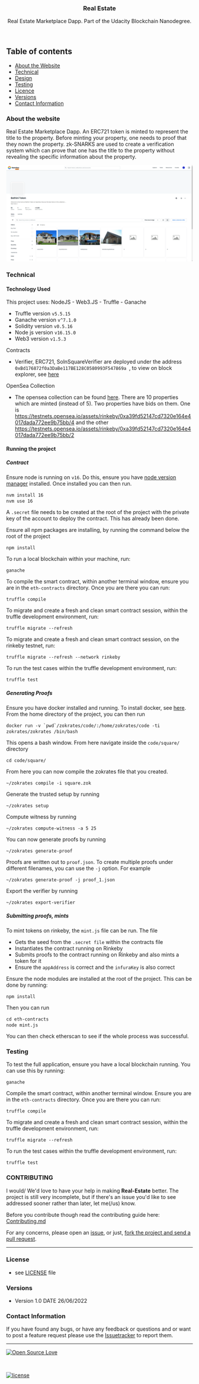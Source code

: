 <p align="center">
  <h3 align="center">Real Estate</h3>

  <p align="center">
Real Estate Marketplace Dapp. Part of the Udacity Blockchain Nanodegree.
    <br>
    </p>
</p>

<br>

## Table of contents

- [About the Website](#about-the-website)
- [Technical](#technical)
- [Design](#design)
- [Testing](#testing)
- [Licence](#license)
- [Versions](#versions)
- [Contact Information](#contact-information)

### About the website

Real Estate Marketplace Dapp. An ERC721 token is minted to represent the title to the property. Before minting your property, one needs to proof that they nown the property. zk-SNARKS are used to create a verification system which can prove that one has the title to the property without revealing the specific information about the property.

<p align="center">
  <img src="./assets/msedge_X0EvvwJEWF.gif"/>
</p>

### Technical

#### Technology Used

This project uses: NodeJS - Web3.JS - Truffle - Ganache

- Truffle version `v5.5.15`
- Ganache version `v^7.1.0`
- Solidity version `v0.5.16`
- Node js version `v16.15.0`
- Web3 version `v1.5.3`

Contracts

- Verifier, ERC721, SolnSquareVerifier are deployed under the address `0xBd176872f0a3DaBe117BE128C0580993F547869a `, to view on block explorer, see [here](https://rinkeby.etherscan.io/address/0xBd176872f0a3DaBe117BE128C0580993F547869a)

OpenSea Collection

- The opensea collection can be found [here](https://testnets.opensea.io/collection/bathini-token). There are 10 properties which are minted (instead of 5). Two properties have bids on them. One is https://testnets.opensea.io/assets/rinkeby/0xa39fd52147cd7320e164e4017dada772ee9b75bb/4 and the other https://testnets.opensea.io/assets/rinkeby/0xa39fd52147cd7320e164e4017dada772ee9b75bb/2

#### Running the project

##### Contract

Ensure node is running on `v16`. Do this, ensure you have [node version manager](https://github.com/nvm-sh/nvm) installed. Once installed you can then run.

```console
nvm install 16
nvm use 16
```

A `.secret` file needs to be created at the root of the project with the private key of the account to deploy the contract. This has already been done.

Ensure all npm packages are installing, by running the command below the root of the project

```console
npm install
```

To run a local blockchain within your machine, run:

```console
ganache
```

To compile the smart contract, within another terminal window, ensure you are in the `eth-contracts` directory. Once you are there you can run:

```console
truffle compile
```

To migrate and create a fresh and clean smart contract session, within the truffle development environment, run:

```console
truffle migrate --refresh
```

To migrate and create a fresh and clean smart contract session, on the rinkeby testnet, run:

```console
truffle migrate --refresh --network rinkeby
```

To run the test cases within the truffle development environment, run:

```console
truffle test
```

##### Generating Proofs

Ensure you have docker installed and running. To install docker, see [here](https://docs.docker.com/engine/install/). From the home directory of the project, you can then run

```console
docker run -v `pwd`/zokrates/code/:/home/zokrates/code -ti zokrates/zokrates /bin/bash
```

This opens a bash window. From here navigate inside the `code/square/` directory

```console
cd code/square/
```

From here you can now compile the zokrates file that you created.

```console
~/zokrates compile -i square.zok
```

Generate the trusted setup by running

```console
~/zokrates setup
```

Compute witness by running

```console
~/zokrates compute-witness -a 5 25
```

You can now generate proofs by running

```console
~/zokrates generate-proof
```

Proofs are written out to `proof.json`. To create multiple proofs under different filenames, you can use the `-j` option. For example

```console
~/zokrates generate-proof -j proof_1.json
```

Export the verifier by running

```console
~/zokrates export-verifier
```

##### Submitting proofs, mints

To mint tokens on rinkeby, the `mint.js` file can be run. The file

- Gets the seed from the `.secret file` within the contracts file
- Instantiates the contract running on Rinkeby
- Submits proofs to the contract running on Rinkeby and also mints a token for it
- Ensure the `appAddress` is correct and the `infuraKey` is also correct

Ensure the node modules are installed at the root of the project. This can be done by running:

```console
npm install
```

Then you can run

```console
cd eth-contracts
node mint.js
```

You can then check etherscan to see if the whole process was successful.

### Testing

To test the full application, ensure you have a local blockchain running. You can use this by running:

```console
ganache
```

Compile the smart contract, within another terminal window. Ensure you are in the `eth-contracts` directory. Once you are there you can run:

```console
truffle compile
```

To migrate and create a fresh and clean smart contract session, within the truffle development environment, run:

```console
truffle migrate --refresh
```

To run the test cases within the truffle development environment, run:

```console
truffle test
```

### CONTRIBUTING

I would/ We'd love to have your help in making **Real-Estate** better. The project is still very incomplete, but if there's an issue you'd like to see addressed sooner rather than later, let me(/us) know.

Before you contribute though read the contributing guide here: [Contributing.md](https://github.com/peterokwara/Real-Estate/blob/master/CONTRIBUTING.md)

For any concerns, please open an [issue](https://github.com/peterokwara/Real-Estate/issues), or just, [fork the project and send a pull request](https://github.com/peterokwara/Real-Estate/pulls).

<hr>

### License

- see [LICENSE](https://github.com/peterokwara/Real-Estate/blob/master/LICENSE.md) file

### Versions

- Version 1.0 DATE 26/06/2022

### Contact Information

If you have found any bugs, or have any feedback or questions and or want to post a feature request please use the [Issuetracker](https://github.com/peterokwara/Real-Estate/issues) to report them.

<hr>

[![Open Source Love](https://badges.frapsoft.com/os/v2/open-source-200x33.png?v=103)](#)

<br>

[![license](https://img.shields.io/github/license/mashape/apistatus.svg?style=for-the-badge)](https://github.com/peterokwara/Real-Estate/blob/master/LICENSE.md)
